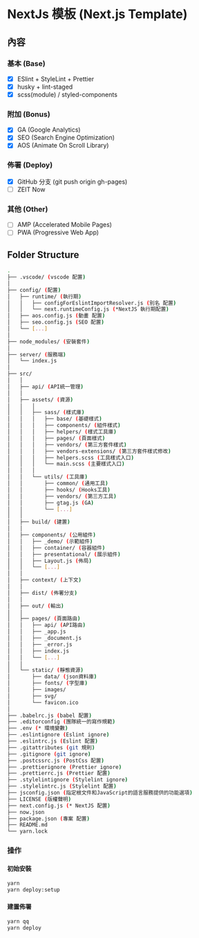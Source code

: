 # NextJs 模板 (Next.js Template)

## 內容

### 基本 (Base)

- [x] ESlint + StyleLint + Prettier
- [x] husky + lint-staged
- [x] scss(module) / styled-components

### 附加 (Bonus)

- [x] GA (Google Analytics)
- [x] SEO (Search Engine Optimization)
- [x] AOS (Animate On Scroll Library)

### 佈署 (Deploy)

- [x] GitHub 分支 (git push origin gh-pages)
- [ ] ZEIT Now

### 其他 (Other)

- [ ] AMP (Accelerated Mobile Pages)
- [ ] PWA (Progressive Web App)

## Folder Structure

```bash
.
├── .vscode/ (vscode 配置)
│
├── config/ (配置)
│   ├── runtime/ (執行期)
│   │   ├── configForEslintImportResolver.js (別名 配置)
│   │   └── next.runtimeConfig.js (*NextJS 執行期配置)
│   ├── aos.config.js (動畫 配置)
│   ├── seo.config.js (SEO 配置)
│   └── [...]
│
├── node_modules/ (安裝套件)
│
├── server/ (服務端)
│   └── index.js
│
├── src/
│   │
│   ├── api/ (API統一管理)
│   │
│   ├── assets/ (資源)
│   │   │
│   │   ├── sass/ (樣式庫)
│   │   │   ├── base/ (基礎樣式)
│   │   │   ├── components/ (組件樣式)
│   │   │   ├── helpers/ (樣式工具庫)
│   │   │   ├── pages/ (頁面樣式)
│   │   │   ├── vendors/ (第三方套件樣式)
│   │   │   ├── vendors-extensions/ (第三方套件樣式修改)
│   │   │   ├── helpers.scss (工具樣式入口)
│   │   │   └── main.scss (主要樣式入口)
│   │   │
│   │   └── utils/ (工具庫)
│   │       ├── common/ (通用工具)
│   │       ├── hooks/ (Hooks工具)
│   │       ├── vendors/ (第三方工具)
│   │       ├── gtag.js (GA)
│   │       └── [...]
│   │
│   ├── build/ (建置)
│   │
│   ├── components/ (公用組件)
│   │   ├── _demo/ (示範組件)
│   │   ├── container/ (容器組件)
│   │   ├── presentational/ (展示組件)
│   │   ├── Layout.js (佈局)
│   │   └── [...]
│   │
│   ├── context/ (上下文)
│   │
│   ├── dist/ (佈署分支)
│   │
│   ├── out/ (輸出)
│   │
│   ├── pages/ (頁面路由)
│   │   ├── api/ (API路由)
│   │   ├── _app.js
│   │   ├── _document.js
│   │   ├── _error.js
│   │   ├── index.js
│   │   └── [...]
│   │
│   └── static/ (靜態資源)
│       ├── data/ (json資料庫)
│       ├── fonts/ (字型庫)
│       ├── images/
│       ├── svg/
│       └── favicon.ico
│
├── .babelrc.js (babel 配置)
├── .editorconfig (團隊統一的寫作規範)
├── .env (* 環境變數)
├── .eslintignore (Eslint ignore)
├── .eslintrc.js (Eslint 配置)
├── .gitattributes (git 規則)
├── .gitignore (git ignore)
├── .postcssrc.js (PostCss 配置)
├── .prettierignore (Prettier ignore)
├── .prettierrc.js (Prettier 配置)
├── .stylelintignore (Stylelint ignore)
├── .stylelintrc.js (Stylelint 配置)
├── jsconfig.json (指定根文件和JavaScript的語言服務提供的功能選項)
├── LICENSE (版權聲明)
├── next.config.js (* NextJS 配置)
├── now.json
├── package.json (專案 配置)
├── README.md
└── yarn.lock
```

### 操作

#### 初始安裝

```bash
yarn
yarn deploy:setup
```

#### 建置佈署

```bash
yarn qq
yarn deploy
```
